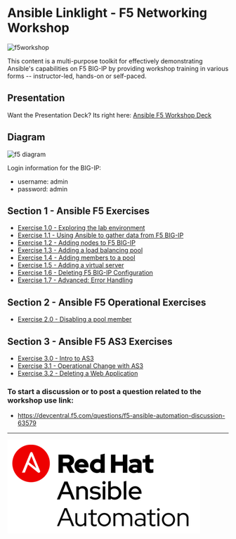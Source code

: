 # Ansible Linklight - F5 Networking Workshop

![f5workshop](../../images/ansiblef5-transparent.png)

This content is a multi-purpose toolkit for effectively demonstrating Ansible's capabilities on F5 BIG-IP by providing  workshop training in various forms -- instructor-led, hands-on or self-paced.

## Presentation
Want the Presentation Deck?  Its right here:
[Ansible F5 Workshop Deck](../../decks/ansible_f5.pdf)

## Diagram
![f5 diagram](../../images/f5topology.png)

Login information for the BIG-IP:
- username: admin
- password: admin

## Section 1 - Ansible F5 Exercises

 - [Exercise 1.0 - Exploring the lab environment](1.0-explore)  
 - [Exercise 1.1 - Using Ansible to gather data from F5 BIG-IP](1.1-get-facts)  
 - [Exercise 1.2 - Adding nodes to F5 BIG-IP](1.2-add-node)  
 - [Exercise 1.3 - Adding a load balancing pool](1.3-add-pool)  
 - [Exercise 1.4 - Adding members to a pool](1.4-add-pool-members)  
 - [Exercise 1.5 - Adding a virtual server](1.5-add-virtual-server)  
 - [Exercise 1.6 - Deleting F5 BIG-IP Configuration](1.6-delete-configuration)  
 - [Exercise 1.7 - Advanced: Error Handling](1.7-error-handling)  

## Section 2 - Ansible F5 Operational Exercises

 - [Exercise 2.0 - Disabling a pool member](2.0-disable-pool-member)  

## Section 3 - Ansible F5 AS3 Exercises

 - [Exercise 3.0 - Intro to AS3](3.0-as3-intro)  
 - [Exercise 3.1 - Operational Change with AS3](3.1-as3-change)
 - [Exercise 3.2 - Deleting a Web Application](3.2-as3-delete)

### To start a discussion or to post a question related to the workshop use link:
  - https://devcentral.f5.com/questions/f5-ansible-automation-discussion-63579

---
![Red Hat Ansible Automation](../../images/rh-ansible-automation.png)
